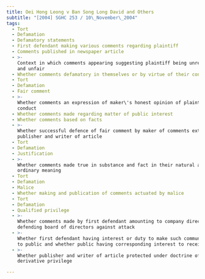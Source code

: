 ```yaml
---
title: Oei Hong Leong v Ban Song Long David and Others
subtitle: "[2004] SGHC 253 / 10\_November\_2004"
tags:
  - Tort
  - Defamation
  - Defamatory statements
  - First defendant making various comments regarding plaintiff
  - Comments published in newspaper article
  - >-
    Context in which comments appearing suggesting plaintiff being unreasonable
    and unfair
  - Whether comments defamatory in themselves or by virtue of their context
  - Tort
  - Defamation
  - Fair comment
  - >-
    Whether comments an expression of maker\'s honest opinion of plaintiff\'s
    conduct
  - Whether comments made regarding matter of public interest
  - Whether comments based on facts
  - >-
    Whether successful defence of fair comment by maker of comments extending to
    publisher and writer of article
  - Tort
  - Defamation
  - Justification
  - >-
    Whether comments made true in substance and fact in their natural and
    ordinary meaning
  - Tort
  - Defamation
  - Malice
  - Whether making and publication of comments actuated by malice
  - Tort
  - Defamation
  - Qualified privilege
  - >-
    Whether comments made by first defendant amounting to company director
    defending board of directors against attack
  - >-
    Whether first defendant having interest or duty to make such communication
    to public and whether public having corresponding interest to receive it
  - >-
    Whether publisher and writer of article protected under doctrine of
    derivative privilege

---
```


